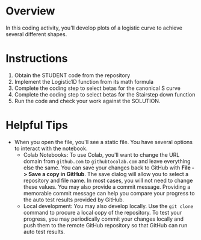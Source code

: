 # Overview


In this coding activity, you'll develop plots of a logistic curve to achieve several different shapes.

# Instructions

1. Obtain the STUDENT code from the repository
2. Implement the Logistic1D function from its math formula
3. Complete the coding step to select betas for the canonical S curve
4. Complete the coding step to select betas for the Stairstep down function
5. Run the code and check your work against the SOLUTION.


# Helpful Tips

- When you open the file, you'll see a static file. You have several options to interact with the notebook.
  - Colab Notebooks: To use Colab, you'll want to change the URL domain from `github.com` to `githubtocolab.com` and leave everything else the same. You can save your changes back to GitHub with **File -> Save a copy in GitHub**. The save dialog will allow you to select a repository and file name. In most cases, you will not need to change these values. You may also provide a commit message. Providing a memorable commit message can help you compare your progress to the auto test results provided by GitHub.
  - Local development: You may also develop locally. Use the `git clone` command to procure a local copy of the repository. To test your progress, you may periodically commit your changes locally and push them to the remote GitHub repository so that GitHub can run auto test results.

